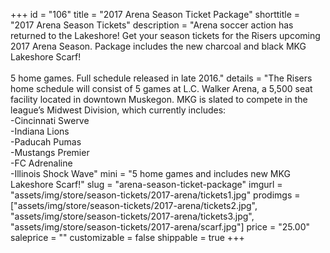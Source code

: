 +++
id = "106"
title = "2017 Arena Season Ticket Package"
shorttitle = "2017 Arena Season Tickets" 
description = "Arena soccer action has returned to the Lakeshore! Get your season tickets for the Risers upcoming 2017 Arena Season. Package includes the new charcoal and black MKG Lakeshore Scarf!<br><br>5 home games. Full schedule released in late 2016." 
details = "The Risers home schedule will consist of 5 games at L.C. Walker Arena, a 5,500 seat facility located in downtown Muskegon. MKG is slated to compete in the league’s Midwest Division, which currently includes:<br>-Cincinnati Swerve<br>-Indiana Lions<br>-Paducah Pumas<br>-Mustangs Premier<br>-FC Adrenaline<br>-Illinois Shock Wave"
mini = "5 home games and includes new MKG Lakeshore Scarf!" 
slug = "arena-season-ticket-package" 
imgurl = "assets/img/store/season-tickets/2017-arena/tickets1.jpg" 
prodimgs = ["assets/img/store/season-tickets/2017-arena/tickets2.jpg", "assets/img/store/season-tickets/2017-arena/tickets3.jpg", "assets/img/store/season-tickets/2017-arena/scarf.jpg"] 
price = "25.00"
saleprice = ""
customizable = false
shippable = true
+++
